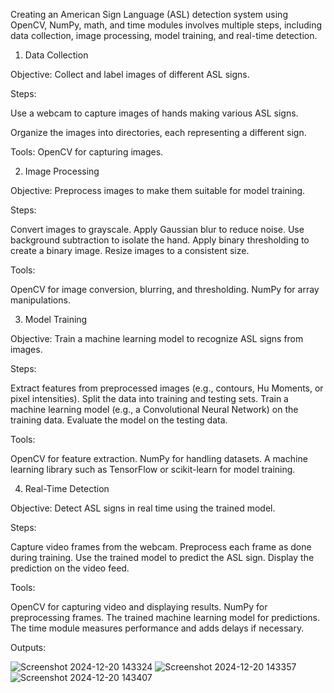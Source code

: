Creating an American Sign Language (ASL) detection system using OpenCV, NumPy, math, and time modules involves multiple steps, including data collection, image processing, model training, and real-time detection. 

1. Data Collection

Objective: Collect and label images of different ASL signs.

Steps:

Use a webcam to capture images of hands making various ASL signs.

Organize the images into directories, each representing a different sign.

Tools:
OpenCV for capturing images.

2. Image Processing

Objective: Preprocess images to make them suitable for model training.

Steps:

Convert images to grayscale.
Apply Gaussian blur to reduce noise.
Use background subtraction to isolate the hand.
Apply binary thresholding to create a binary image.
Resize images to a consistent size.

Tools:

OpenCV for image conversion, blurring, and thresholding.
NumPy for array manipulations.

3. Model Training

Objective: Train a machine learning model to recognize ASL signs from images.

Steps:

Extract features from preprocessed images (e.g., contours, Hu Moments, or pixel intensities).
Split the data into training and testing sets.
Train a machine learning model (e.g., a Convolutional Neural Network) on the training data.
Evaluate the model on the testing data.

Tools:

OpenCV for feature extraction.
NumPy for handling datasets.
A machine learning library such as TensorFlow or scikit-learn for model training.

4. Real-Time Detection

Objective: Detect ASL signs in real time using the trained model.

Steps:

Capture video frames from the webcam.
Preprocess each frame as done during training.
Use the trained model to predict the ASL sign.
Display the prediction on the video feed.

Tools:

OpenCV for capturing video and displaying results.
NumPy for preprocessing frames.
The trained machine learning model for predictions.
The time module measures performance and adds delays if necessary.


Outputs: 

![Screenshot 2024-12-20 143324](https://github.com/user-attachments/assets/da574c23-54f1-4263-9407-b9cd763b168d)
![Screenshot 2024-12-20 143357](https://github.com/user-attachments/assets/0a2a6ec4-d441-4dec-8f2a-b2c97460f10e)
![Screenshot 2024-12-20 143407](https://github.com/user-attachments/assets/a927136e-2d5d-445d-bfc7-678e5d8c760e)
